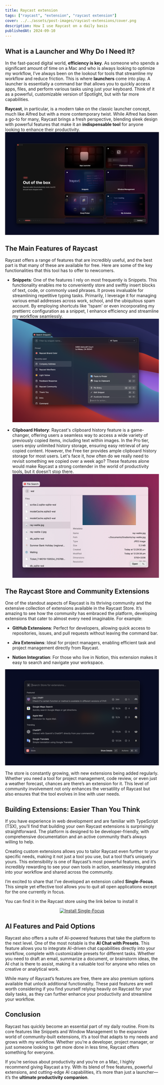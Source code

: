 ```yaml
---
title: Raycast extension
tags: ["raycast", "extension", "raycast extension"]
cover: ../../assets/post-images/raycast-extensions/cover.png
description: How I use Raycast on a daily basis
publishedAt: 2024-09-10
---
```


## **What is a Launcher and Why Do I Need It?**

In the fast-paced digital world, **efficiency is key**. As someone who spends a significant amount of time on a Mac and who is always looking to optimize my workflow, I’ve always been on the lookout for tools that streamline my workflow and reduce friction. This is where **launchers** come into play. A launcher is essentially a command bar that allows you to quickly access apps, files, and perform various tasks using just your keyboard. Think of it as a powerful, customizable version of Spotlight, but with far more capabilities.

**Raycast**, in particular, is a modern take on the classic launcher concept, much like Alfred but with a more contemporary twist. While Alfred has been a go-to for many, Raycast brings a fresh perspective, blending sleek design with powerful features that make it an **indispensable tool** for anyone looking to enhance their productivity.
![Raycast](../../assets/post-images/raycast-extensions/onboarding.png)

## **The Main Features of Raycast**

Raycast offers a range of features that are incredibly useful, and the best part is that many of these are available for free. Here are some of the key functionalities that this tool has to offer to newcomers.

- **Snippets**: One of the features I rely on most frequently is Snippets. This functionality enables me to conveniently store and swiftly insert blocks of text, code, or commonly used phrases. It proves invaluable for streamlining repetitive typing tasks. Primarily, I leverage it for managing various email addresses across work, school, and the ubiquitous spam account. By employing shortcuts like '!spam' or even incorporating my prettierrc configuration as a snippet, I enhance efficiency and streamline my workflow seamlessly. ![Snippets](../../assets/post-images/raycast-extensions/snippets.png)

- **Clipboard History**: Raycast's clipboard history feature is a game-changer, offering users a seamless way to access a wide variety of previously copied items, including text within images. In the Pro tier, users enjoy unlimited history storage, ensuring easy retrieval of any copied content. However, the Free tier provides ample clipboard history storage for most users. Let's face it, how often do we really need to revisit something we copied over a week ago? These features alone would make Raycast a strong contender in the world of productivity tools, but it doesn’t stop there. ![Clipboard history](../../assets/post-images/raycast-extensions/clipboard.png)

## **The Raycast Store and Community Extensions**

One of the standout aspects of Raycast is its thriving community and the extensive collection of extensions available in the Raycast Store. It’s amazing to see how the community has embraced the platform, developing extensions that cater to almost every need imaginable.
For example:

- **GitHub Extensions**: Perfect for developers, allowing quick access to repositories, issues, and pull requests without leaving the command bar.

- **Jira Extensions**: Ideal for project managers, enabling efficient task and project management directly from Raycast.

- **Notion Integration**: For those who live in Notion, this extension makes it easy to search and navigate your workspace.

![Store picture](../../assets/post-images/raycast-extensions/store.png)

The store is constantly growing, with new extensions being added regularly. Whether you need a tool for project management, code review, or even just a weather forecast, chances are there’s an extension for it. This level of community involvement not only enhances the versatility of Raycast but also ensures that the tool evolves in line with user needs.

## **Building Extensions: Easier Than You Think**

If you have experience in web development and are familiar with TypeScript (TSX), you’ll find that building your own Raycast extensions is surprisingly straightforward. The platform is designed to be developer-friendly, with comprehensive documentation and an active community that’s always willing to help.

Creating custom extensions allows you to tailor Raycast even further to your specific needs, making it not just a tool you use, but a tool that’s uniquely yours. This extensibility is one of Raycast’s most powerful features, and it’s incredibly rewarding to see your own tools in action, seamlessly integrated into your workflow and shared across the community.

I’m excited to share that I’ve developed an extension called **Single-Focus**. This simple yet effective tool allows you to quit all open applications except for the one currently in focus.

You can find it in the Raycast store using the link below to install it

<div style="display: flex; justify-content: center;">
    <a title="Install Single-Focus Raycast Extension" href="https://www.raycast.com/Mmehdi06/single-focus">
        <img src="https://www.raycast.com/Mmehdi06/single-focus/install_button@2x.png?v=1.1" height="80" alt="Install Single-Focus" style="height: 80px;">
    </a>
</div>

## **AI Features and Paid Options**

Raycast also offers a suite of AI-powered features that take the platform to the next level. One of the most notable is the **AI Chat with Presets**. This feature allows you to integrate AI-driven chat capabilities directly into your workflow, complete with customizable presets for different tasks. Whether you need to draft an email, summarize a document, or brainstorm ideas, the AI chat is there to assist, making it a valuable tool for anyone who relies on creative or analytical work.

While many of Raycast’s features are free, there are also premium options available that unlock additional functionality. These paid features are well worth considering if you find yourself relying heavily on Raycast for your daily tasks, as they can further enhance your productivity and streamline your workflow.

## **Conclusion**

Raycast has quickly become an essential part of my daily routine. From its core features like Snippets and Window Management to the expansive world of community-built extensions, it’s a tool that adapts to my needs and grows with my workflow. Whether you’re a developer, project manager, or just someone looking to get more done in less time, Raycast offers something for everyone.

If you’re serious about productivity and you’re on a Mac, I highly recommend giving Raycast a try. With its blend of free features, powerful extensions, and cutting-edge AI capabilities, it’s more than just a launcher—it’s the **ultimate productivity companion**.
